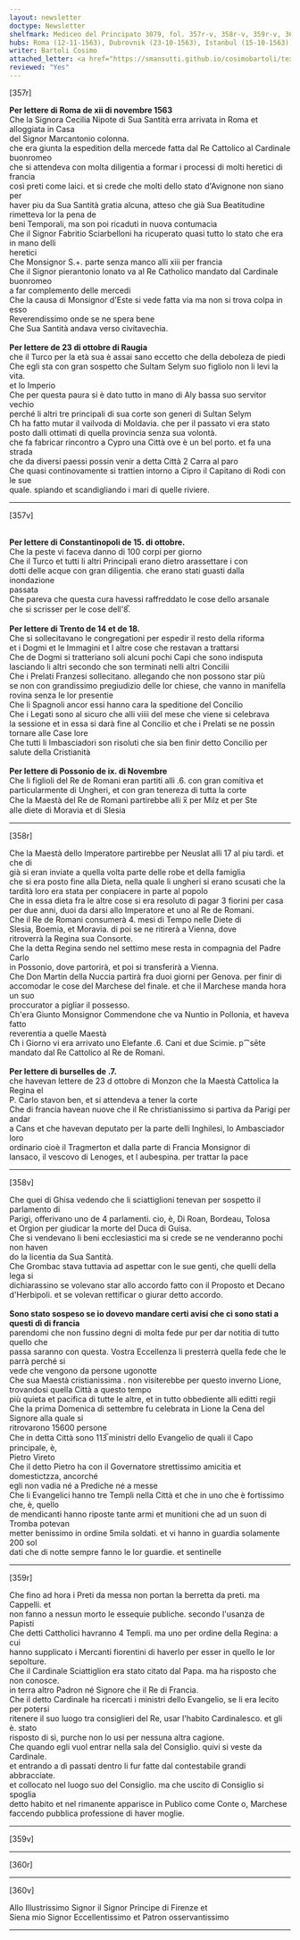 ```yaml
---
layout: newsletter
doctype: Newsletter
shelfmark: Mediceo del Principato 3079, fol. 357r-v, 358r-v, 359r-v, 360r-v
hubs: Roma (12-11-1563), Dubrovnik (23-10-1563), Istanbul (15-10-1563), Trento (14-11-1563), Trento (18-11-1563), Bratislava (09-11-1563), Bruxelles (07-11-1563), France (dd-11-1563)
writer: Bartoli Cosimo
attached_letter: <a href="https://smansutti.github.io/cosimobartoli/texts/TBD/">TBD</a>
reviewed: "Yes"
---
```


[357r]  
  
  
<strong>Per lettere di Roma de xii di novembre 1563</strong>  
Che la Signora Cecilia Nipote di Sua Santità erra arrivata in Roma et alloggiata in Casa  
del Signor Marcantonio colonna.  
che era giunta la espedition della mercede fatta dal Re Cattolico al Cardinale buonromeo  
che si attendeva con molta diligentia a formar i processi di molti heretici di francia  
così preti come laici. et si crede che molti dello stato d'Avignone non siano per  
haver piu da Sua Santità gratia alcuna, atteso che già Sua Beatitudine rimetteva lor la pena de  
beni Temporali, ma son poi ricaduti in nuova contumacia  
Che il Signor Fabritio Sciarbelloni ha ricuperato quasi tutto lo stato che era in mano delli  
heretici  
Che Monsignor S.+. parte senza manco alli xiii per francia  
Che il Signor pierantonio lonato va al Re Catholico mandato dal Cardinale buonromeo  
a far complemento delle mercedi  
Che la causa di Monsignor d'Este si vede fatta via ma non si trova colpa in esso  
Reverendissimo onde se ne spera bene  
Che Sua Santità andava verso civitavechia.  
<br/><strong>Per lettere de 23 di ottobre di Raugia</strong>  
che il Turco per la età sua è assai sano eccetto che della deboleza de piedi  
Che egli sta con gran sospetto che Sultam Selym suo figliolo non li levi la vita.  
et lo Imperio  
Che per questa paura si è dato tutto in mano di Aly bassa suo servitor vechio  
perché li altri tre principali di sua corte son generi di Sultan Selym  
Cħ ha fatto mutar il vailvoda di Moldavia. che per il passato vi era stato  
posto dalli ottimati di quella provincia senza sua volontà.  
che fa fabricar rincontro a Cypro una Città ove è un bel porto. et fa una strada  
che da diversi paessi possin venir a detta Città 2 Carra al paro  
Che quasi continovamente si trattien intorno a Cipro il Capitano di Rodi con le sue  
quale. spiando et scandigliando i mari di quelle riviere.  
  
---  

[357v]  
  
  
<br/><strong>Per lettere di Constantinopoli de 15. di ottobre.</strong>  
Che la peste vi faceva danno di 100 corpi per giorno  
Che il Turco et tutti li altri Principali erano dietro arassettare i con  
dotti delle acque con gran diligentia. che erano stati guasti dalla inondazione  
passata  
Che pareva che questa cura havessi raffreddato le cose dello arsanale  
che si scrisser per le cose dell'8̅.  
<br/><strong>Per lettere di Trento de 14 et de 18.</strong>  
Che si sollecitavano le congregationi per espedir il resto della riforma   
et i Dogmi et le Immagini et l altre cose che restavan a trattarsi   
Che de Dogmi si tratteriano soli alcuni pochi Capi che sono indisputa   
lasciando li altri secondo che son terminati nelli altri Concilii   
Che i Prelati Franzesi sollecitano. allegando che non possono star più   
se non con grandissimo pregiudizio delle lor chiese, che vanno in manifella   
rovina senza le lor presentie   
Che li Spagnoli ancor essi hanno cara la speditione del Concilio  
Che i Legati sono al sicuro che alli viiii del mese che viene si celebrava  
la sessione et in essa si darà fine al Concilio et che i Prelati se ne possin  
tornare alle Case lore   
Che tutti li Imbasciadori son risoluti che sia ben finir detto Concilio per  
salute della Cristianità  
<br/><strong>Per lettere di Possonio de ix. di Novembre</strong>  
Che li figlioli del Re de Romani eran partiti alli .6. con gran comitiva et   
particularmente di Ungheri, et con gran tenereza di tutta la corte  
Che la Maestà del Re de Romani partirebbe alli x̅ per Milz et per Ste  
alle diete di Moravia et di Slesia  
  
---  

[358r]  
  
  
Che la Maestà dello Imperatore partirebbe per Neuslat alli 17 al piu tardi. et che di  
già si eran inviate a quella volta parte delle robe et della famiglia  
che si era posto fine alla Dieta, nella quale li ungheri si erano scusati che la  
tardità loro era stata per conpiacere in parte al popolo  
Che in essa dieta fra le altre cose si era resoluto di pagar 3 fiorini per casa  
per due anni, duoi da darsi allo Imperatore et uno al Re de Romani.  
Che il Re de Romani consumerà 4. mesi di Tempo nelle Diete di  
Slesia, Boemia, et Moravia. di poi se ne ritirerà a Vienna, dove  
ritroverrà la Regina sua Consorte.  
Che la detta Regina sendo nel settimo mese resta in compagnia del Padre Carlo  
in Possonio, dove partorirà, et poi si transferirà a Vienna.  
Che Don Martin della Nuccia partirà fra duoi giorni per Genova. per finir di  
accomodar le cose del Marchese del finale. et che il Marchese manda hora un suo  
proccurator a pigliar il possesso.  
Ch'era Giunto Monsignor Commendone che va Nuntio in Pollonia, et haveva fatto  
reverentia a quelle Maestà  
Cħ i Giorno vi era arrivato uno Elefante .6. Cani et due Scimie. p⁀sēte  
mandato dal Re Cattolico al Re de Romani.  
<br/><strong>Per lettere di burselles de .7.</strong>  
che havevan lettere de 23 d ottobre di Monzon che la Maestà Cattolica la Regina el  
P. Carlo stavon ben, et si attendeva a tener la corte  
Che di francia havean nuove che il Re christianissimo si partiva da Parigi per andar  
a Cans et che havevan deputato per la parte delli Inghilesi, lo Ambasciador loro  
ordinario cioè il Tragmerton et dalla parte di Francia Monsignor di  
lansaco, il vescovo di Lenoges, et l aubespina. per trattar la pace  
  
---  

[358v]  
  
  
Che quei di Ghisa vedendo che li sciattiglioni tenevan per sospetto il parlamento di  
Parigi, offerivano uno de 4 parlamenti. cio, è, Di Roan, Bordeau, Tolosa  
et Orgion per giudicar la morte del Duca di Guisa.  
Che si vendevano li beni ecclesiastici ma si crede se ne venderanno pochi non haven  
do la licentia da Sua Santità.  
Che Grombac stava tuttavia ad aspettar con le sue genti, che quelli della lega si  
dichiarassino se volevano star allo accordo fatto con il Proposto et Decano  
d'Herbipoli. et se volevan rettificar o giurar detto accordo.  
<br/><strong>Sono stato sospeso se io dovevo mandare certi avisi che ci sono stati a questi dì di francia</strong>  
parendomi che non fussino degni di molta fede pur per dar notitia di tutto quello che  
passa saranno con questa. Vostra Eccellenza li presterrà quella fede che le parrà perché si  
vede che vengono da persone ugonotte  
Che sua Maestà cristianissima . non visiterebbe per questo inverno Lione, trovandosi quella Città a questo tempo  
più quieta et pacifica di tutte le altre, et in tutto obbediente alli editti regii  
Che la prima Domenica di settembre fu celebrata in Lione la Cena del Signore alla quale si  
ritrovarono 15600 persone  
Che in detta Città sono 113̅ ministri dello Evangelio de quali il Capo principale, è,  
Pietro Vireto  
Che il detto Pietro ha con il Governatore strettissimo amicitia et domestictzza, ancorché  
egli non vadia né a Prediche né a messe  
Che li Evangelici hanno tre Templi nella Città et che in uno che è fortissimo che, è, quello  
de mendicanti hanno riposte tante armi et munitioni che ad un suon di Tromba potevan  
metter benissimo in ordine 5mila soldati. et vi hanno in guardia solamente 200 sol  
dati che di notte sempre fanno le lor guardie. et sentinelle  
  
---  

[359r]  
  
  
Che fino ad hora i Preti da messa non portan la berretta da preti. ma Cappelli. et  
non fanno a nessun morto le essequie publiche. secondo l'usanza de Papisti  
Che detti Cattholici havranno 4 Templi. ma uno per ordine della Regina: a cui  
hanno supplicato i Mercanti fiorentini di haverlo per esser in quello le lor sepolture.  
Che il Cardinale Sciattiglion era stato citato dal Papa. ma ha risposto che non conosce.  
in terra altro Padron né Signore che il Re di Francia.  
Che il detto Cardinale ha ricercati i ministri dello Evangelio, se li era lecito per potersi  
ritenere il suo luogo tra consiglieri del Re, usar l'habito Cardinalesco. et gli è. stato  
risposto di sì, purche non lo usi per nessuna altra cagione.  
Che quando egli vuol entrar nella sala del Consiglio. quivi si veste da Cardinale.  
et entrando a dì passati dentro li fur fatte dal contestabile grandi abbracciate.  
et collocato nel luogo suo del Consiglio. ma che uscito di Consiglio si spoglia  
detto habito et nel rimanente apparisce in Publico come Conte o, Marchese  
faccendo pubblica professione di haver moglie.  
  
---  

[359v]  
  
  
  
---  

[360r]  
  
  
  
---  

[360v]  
  
  
Allo Illustrissimo Signor il Signor Principe di Firenze et  
Siena mio Signor Eccellentissimo et Patron osservantissimo  
  
---  

